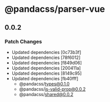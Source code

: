 # @pandacss/parser-vue

## 0.0.2

### Patch Changes

- Updated dependencies [0c73b3f]
- Updated dependencies [78f6012]
- Updated dependencies [f849d06]
- Updated dependencies [200411a]
- Updated dependencies [8149c95]
- Updated dependencies [fb40fff]
  - @pandacss/types@0.1.0
  - @pandacss/is-valid-prop@0.0.2
  - @pandacss/shared@0.0.2
